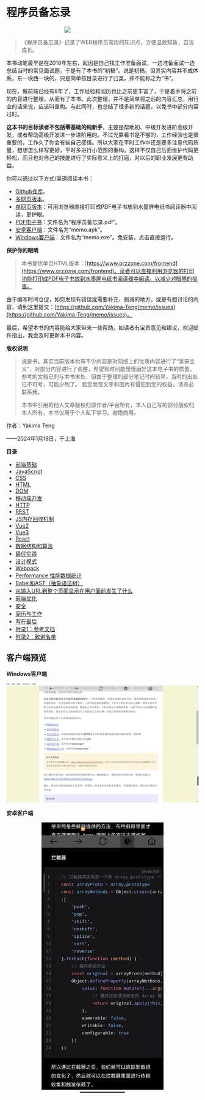 # 程序员备忘录

<div align="center" style="display: flex;align-items: center;justify-content: center;gap:8px;">
  <img style="width:200px;" src="https://www.orzzone.com/book-cover.svg">
</div>

> 《程序员备忘录》记录了WEB程序员常用的知识点，方便温故知新，自我成长。

本书动笔最早是在2018年左右，起因是自己找工作准备面试，一边准备面试一边总结当时的常见面试题，于是有了本书的“初稿"。说是初稿，但其实内容并不成体系，东一块西一块的，只是简单按目录进行了归类，并不能称之为“书”。

现在，做前端已经有8年了，工作经验和阅历也比之前更丰富了，于是着手将之前的内容进行整理，从而有了本书。此次整理，并不是简单将之前的内容汇总，用行业的话来说，应该叫重构。与此同时，也总结了很多新的话题，以免书中部分内容过时。

**这本书的目标读者不包括零基础的纯新手**，主要是帮助初、中级开发进阶高级开发，或者帮助高级开发进一步进阶用的。不过光靠看书是不够的，工作经验也是很重要的，工作久了你会有些自己感悟。所以大家在平时工作中还是要多注意代码质量，想想怎么样写更好，平时多进行小范围的重构。这样不仅自己后面维护代码更轻松，而且也对自己的技能进行了实际意义上的打磨，对以后的职业发展更有助益。

你可以通过以下方式/渠道阅读本书：

- [Github仓库](https://github.com/Yakima-Teng/memo)。
- [多网页版本](https://www.orzzone.com/writings)。
- [单网页版本](https://www.orzzone.com/frontend)：可用浏览器直接打印成PDF电子书放到水墨屏电纸书阅读器中阅读，更护眼。
- [PDF电子书](https://pan.baidu.com/s/17zS-w0ukaIr0Y2wwjTFT2A?pwd=82xh)：文件名为“程序员备忘录.pdf”。
- [安卓客户端](https://pan.baidu.com/s/17zS-w0ukaIr0Y2wwjTFT2A?pwd=82xh)：文件名为“memo.apk”。
- [Windows客户端](https://pan.baidu.com/s/17zS-w0ukaIr0Y2wwjTFT2A?pwd=82xh)：文件名为“memo.exe”。免安装，点击直接运行。

**保护你的眼睛**

> 本书提供单页HTML版本：[https://www.orzzone.com/frontend](https://www.orzzone.com/frontend)。读者可以直接利用浏览器的打印功能打印成PDF电子书放到水墨屏电纸书阅读器中阅读。以减少对眼睛的损害。

由于编写时间仓促，如您发现有错误或需要补充、删减的地方，或是有想讨论的内容，请到这里提交：[https://github.com/Yakima-Teng/memo/issues](https://github.com/Yakima-Teng/memo/issues)。

最后，希望本书的内容能给大家带来一些帮助。如读者有宝贵意见和建议，欢迎邮件指出，我会及时更新本书内容。

**版权说明**

> 说是书，其实当前版本也有不少内容是对网络上的优质内容进行了“拿来主义”，对部分内容进行了调整，希望有时间能慢慢磨好这本电子书的质量。
参考的文档已列与本书末处，但由于整理的部分笔记时间较早，当时的出处已不可考，可能少列了。
若您发现文字和图片有侵犯到您的权益，请务必联系我。
>
> 本书中引用的他人文章版权归原作者/平台所有，本人自己写的部分版权归本人所有。本书仅用于个人私下学习。谢绝商用。

作者：Yakima Teng

——2024年1月18日，于上海

**目录**

- [前端基础](./base.md)
- [JavaScript](./javascript.md)
- [CSS](./css.md)
- [HTML](./html.md)
- [DOM](./dom.md)
- [移动端开发](./wap.md)
- [HTTP](./http.md)
- [REST](./rest.md)
- [JS内存回收机制](./garbage-collection.md)
- [Vue2](./vue2.md)
- [Vue3](./vue3.md)
- [React](./react.md)
- [数据结构和算法](./data-structure.md)
- [最佳实践](./best-practices.md)
- [设计模式](./design-patterns.md)
- [Webpack](./webpack.md)
- [Performance 性能数据统计](./performance.md)
- [Babel和AST（抽象语法树）](./babel.md)
- [从输入URL到整个页面显示在用户面前发生了什么](./page-load.md)
- [前端优化](./optimize.md)
- [安全](./safety.md)
- [简历与工作](./job.md)
- [写在最后](./last.md)
- [附录1：参考文档](./reference.md)
- [附录2：致谢名单](./thanks.md)

## 客户端预览

**Windows客户端**

![Windows客户端](./attachments/memo-pc.png)

**安卓客户端**

<img src="./attachments/memo_android.jpg" style="display:block;width:320px;height:auto;margin:15px auto;">
